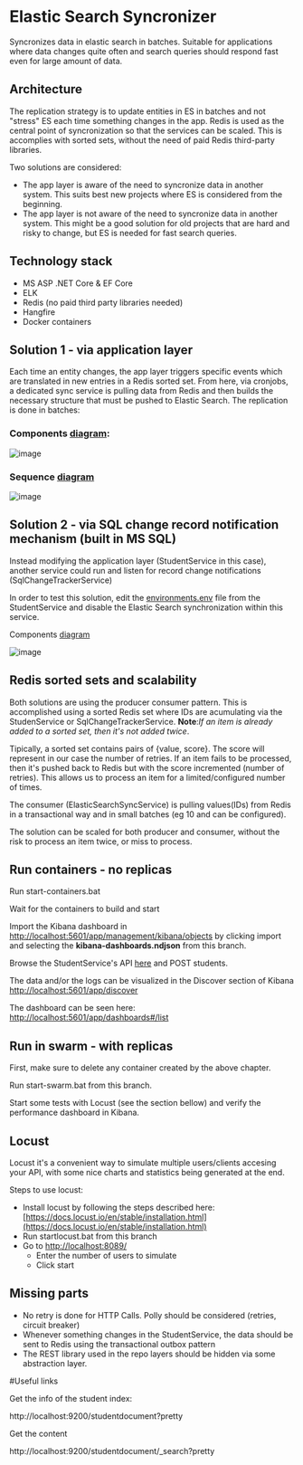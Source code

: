 # Elastic Search Syncronizer

Syncronizes data in elastic search in batches. Suitable for applications where data changes quite often and search queries should respond fast even for large amount of data.

## Architecture

The replication strategy is to update entities in ES in batches and not "stress" ES each time something changes in the app. Redis is used as the central point of syncronization so that the services can be scaled. This is accomplies with sorted sets, without the need of paid Redis third-party libraries.

Two solutions are considered:
 - The app layer is aware of the need to syncronize data in another system. This suits best new projects where ES is considered from the beginning. 
 - The app layer is not aware of the need to syncronize data in another system. This might be a good solution for old projects that are hard and risky to change, but ES is needed for fast search queries. 

## Technology stack

* MS ASP .NET Core & EF Core
* ELK
* Redis (no paid third party libraries needed)
* Hangfire
* Docker containers

## Solution 1 - via application layer

Each time an entity changes, the app layer triggers specific events which are translated in new entries in a Redis sorted set. From here, via cronjobs, a dedicated sync service is pulling data from Redis and then builds the necessary structure that must be pushed to Elastic Search. The replication is done in batches:

### Components [diagram](https://lucid.app/documents/view/6ca14e71-e916-4dda-ba4c-4ee699b25885):

![image](https://user-images.githubusercontent.com/16101625/117539369-fdddbf00-b012-11eb-96ae-d961a1871bb6.png)

### Sequence [diagram](https://lucid.app/documents/view/fa2f3abb-12f8-4053-b9d8-441ea85e93fc)

![image](https://user-images.githubusercontent.com/16101625/117530148-3ca85080-afe4-11eb-8629-3bd7a3896493.png)

## Solution 2 - via SQL change record notification mechanism (built in MS SQL)

Instead modifying the application layer (StudentService in this case), another service could run and listen for record change notifications (SqlChangeTrackerService)

In order to test this solution, edit the [environments.env](https://github.com/giony82/ElasticSearchSyncronizer/blob/master/StudentService/StudentService.REST/variables.env) file from the StudentService and disable the Elastic Search synchronization within this service.

Components [diagram](https://lucid.app/documents/view/769a2017-12b8-4a01-8363-9ef6f532c9ac)

![image](https://user-images.githubusercontent.com/16101625/117539242-798b3c00-b012-11eb-9806-9e9686932ffe.png)

## Redis sorted sets and scalability

Both solutions are using the producer consumer pattern. This is accomplished using a sorted Redis set where IDs are acumulating via the StudenService or SqlChangeTrackerService. **Note**:_If an item is already added to a sorted set, then it's not added twice_.

Tipically, a sorted set contains pairs of {value, score}. The score will represent in our case the number of retries. If an item fails to be processed, then it's pushed back to Redis but with the score incremented (number of retries). This allows us to process an item for a limited/configured number of times. 

The consumer (ElasticSearchSyncService) is pulling values(IDs) from Redis in a transactional way and in small batches (eg 10 and can be configured). 

The solution can be scaled for both producer and consumer, without the risk to process an item twice, or miss to process. 

## Run containers - no replicas

Run start-containers.bat

Wait for the containers to build and start

Import the Kibana dashboard  in [http://localhost:5601/app/management/kibana/objects](http://localhost:5601/app/management/kibana/objects) by clicking import and selecting the **kibana-dashboards.ndjson** from this branch.

Browse the StudentService's API [here](http://localhost:9601/swagger/index.html) and POST students.

The data and/or the logs can be visualized in the Discover section of Kibana [http://localhost:5601/app/discover](http://localhost:5601/app/discover)

The dashboard can be seen here: [http://localhost:5601/app/dashboards#/list](http://localhost:5601/app/dashboards#/list)

## Run in swarm - with replicas

First, make sure to delete any container created by the above chapter.

Run start-swarm.bat from this branch.

Start some tests with Locust (see the section bellow) and verify the performance dashboard in Kibana. 

## Locust 

Locust it's a convenient way to simulate multiple users/clients accesing your API, with some nice charts and statistics being generated at the end. 

Steps to use locust:

- Install locust by following the steps described here: [https://docs.locust.io/en/stable/installation.html](https://docs.locust.io/en/stable/installation.html)
- Run startlocust.bat from this branch
- Go to [http://localhost:8089/](http://localhost:8089/) 
  - Enter the number of users to simulate 
  - Click start

## Missing parts

- No retry is done for HTTP Calls. Polly should be considered (retries, circuit breaker)
- Whenever something changes in the StudentService, the data should be sent to Redis using the transactional outbox pattern 
- The REST library used in the repo layers should be hidden via some abstraction layer. 

#Useful links

Get the info of the student index:

http://localhost:9200/studentdocument?pretty

Get the content

http://localhost:9200/studentdocument/_search?pretty